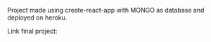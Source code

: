 Project made using create-react-app with MONGO as database and deployed on heroku.

Link final project:
